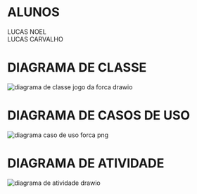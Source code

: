 # ALUNOS

LUCAS NOEL <BR>
LUCAS CARVALHO



# DIAGRAMA DE CLASSE 
![diagrama de classe jogo da forca drawio](https://github.com/lucasnoelgb/JogoDaForca/assets/129121307/8fe894d6-d794-47ad-a3b7-4b48ed348963) <BR>

# DIAGRAMA DE CASOS DE USO
![diagrama caso de uso forca png](https://github.com/lucasnoelgb/JogoDaForca/assets/129121307/76bc1cc9-95ac-41ff-ad21-c9f830e85e2f) <BR>

# DIAGRAMA DE ATIVIDADE
![diagrama de atividade drawio](https://github.com/lucasnoelgb/JogoDaForca/assets/129121307/489ee7f1-3263-486a-bc62-87f3707bca37)
